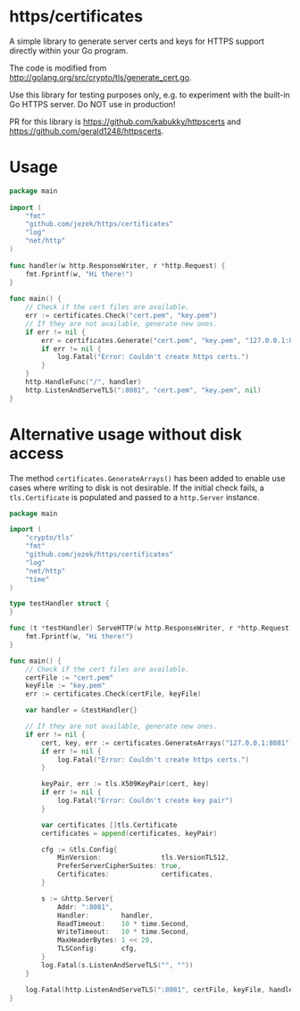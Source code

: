 # https/certificates
A simple library to generate server certs and keys for HTTPS support directly within your Go program.

The code is modified from http://golang.org/src/crypto/tls/generate_cert.go.

Use this library for testing purposes only, e.g. to experiment with the built-in Go HTTPS server. Do NOT use in production!

PR for this library is https://github.com/kabukky/httpscerts and https://github.com/gerald1248/httpscerts.

# Usage

```go
package main
    
import (
    "fmt"
    "github.com/jezek/https/certificates"
    "log"
    "net/http"
)
    
func handler(w http.ResponseWriter, r *http.Request) {
    fmt.Fprintf(w, "Hi there!")
}
    
func main() {
    // Check if the cert files are available.
    err := certificates.Check("cert.pem", "key.pem")
    // If they are not available, generate new ones.
    if err != nil {
        err = certificates.Generate("cert.pem", "key.pem", "127.0.0.1:8081")
        if err != nil {
            log.Fatal("Error: Couldn't create https certs.")
        }
    }
    http.HandleFunc("/", handler)
    http.ListenAndServeTLS(":8081", "cert.pem", "key.pem", nil)
}
```

# Alternative usage without disk access

The method `certificates.GenerateArrays()` has been added to enable use cases where writing to disk is not desirable. If the initial check fails, a `tls.Certificate` is populated and passed to a `http.Server` instance.

```go
package main

import (
	"crypto/tls"
	"fmt"
	"github.com/jezek/https/certificates"
	"log"
	"net/http"
	"time"
)

type testHandler struct {
}

func (t *testHandler) ServeHTTP(w http.ResponseWriter, r *http.Request) {
	fmt.Fprintf(w, "Hi there!")
}

func main() {
	// Check if the cert files are available.
	certFile := "cert.pem"
	keyFile := "key.pem"
	err := certificates.Check(certFile, keyFile)

	var handler = &testHandler{}

	// If they are not available, generate new ones.
	if err != nil {
		cert, key, err := certificates.GenerateArrays("127.0.0.1:8081")
		if err != nil {
			log.Fatal("Error: Couldn't create https certs.")
		}

		keyPair, err := tls.X509KeyPair(cert, key)
		if err != nil {
			log.Fatal("Error: Couldn't create key pair")
		}

		var certificates []tls.Certificate
		certificates = append(certificates, keyPair)

		cfg := &tls.Config{
			MinVersion:               tls.VersionTLS12,
			PreferServerCipherSuites: true,
			Certificates:             certificates,
		}

		s := &http.Server{
			Addr: ":8081",
			Handler:        handler,
			ReadTimeout:    10 * time.Second,
			WriteTimeout:   10 * time.Second,
			MaxHeaderBytes: 1 << 20,
			TLSConfig:      cfg,
		}
		log.Fatal(s.ListenAndServeTLS("", ""))
	}

	log.Fatal(http.ListenAndServeTLS(":8081", certFile, keyFile, handler))
}

```
